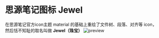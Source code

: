 # 思源笔记图标 Jewel

在思源笔记官方icon主题 material 的基础上重绘了文件树、段落、对齐等 icon，然后恬不知耻的取名叫做 **Jewel（珠宝）**
![preview](https://raw.githubusercontent.com/langzhou/siyuan-note/main/jewel/preview.png)
